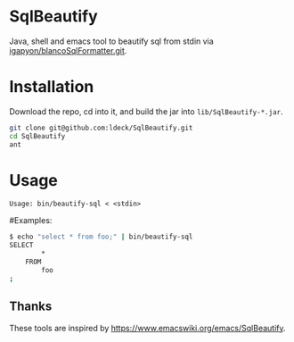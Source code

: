 # SqlBeautify

Java, shell and emacs tool to beautify sql from stdin via [igapyon/blancoSqlFormatter.git](https://github.com/igapyon/blancoSqlFormatter).

# Installation

Download the repo, cd into it, and build the jar into `lib/SqlBeautify-*.jar`.

``` bash
git clone git@github.com:ldeck/SqlBeautify.git
cd SqlBeautify
ant
```

# Usage

``` text
Usage: bin/beautify-sql < <stdin>
```

#Examples:

``` bash
$ echo "select * from foo;" | bin/beautify-sql
SELECT
        *
    FROM
        foo
;
```

## Thanks

These tools are inspired by https://www.emacswiki.org/emacs/SqlBeautify.
